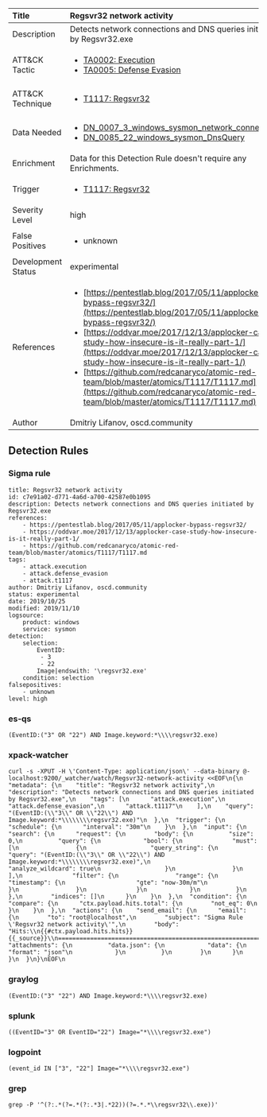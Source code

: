 | Title                | Regsvr32 network activity                                                                                                                                                 |
|:---------------------|:------------------------------------------------------------------------------------------------------------------------------------------------------------|
| Description          | Detects network connections and DNS queries initiated by Regsvr32.exe                                                                                                                                           |
| ATT&amp;CK Tactic    |  <ul><li>[TA0002: Execution](https://attack.mitre.org/tactics/TA0002)</li><li>[TA0005: Defense Evasion](https://attack.mitre.org/tactics/TA0005)</li></ul>  |
| ATT&amp;CK Technique | <ul><li>[T1117: Regsvr32](https://attack.mitre.org/techniques/T1117)</li></ul>  |
| Data Needed          | <ul><li>[DN_0007_3_windows_sysmon_network_connection](../Data_Needed/DN_0007_3_windows_sysmon_network_connection.md)</li><li>[DN_0085_22_windows_sysmon_DnsQuery](../Data_Needed/DN_0085_22_windows_sysmon_DnsQuery.md)</li></ul>  |
| Enrichment           |  Data for this Detection Rule doesn't require any Enrichments.  |
| Trigger              | <ul><li>[T1117: Regsvr32](../Triggers/T1117.md)</li></ul>  |
| Severity Level       | high |
| False Positives      | <ul><li>unknown</li></ul>  |
| Development Status   | experimental |
| References           | <ul><li>[https://pentestlab.blog/2017/05/11/applocker-bypass-regsvr32/](https://pentestlab.blog/2017/05/11/applocker-bypass-regsvr32/)</li><li>[https://oddvar.moe/2017/12/13/applocker-case-study-how-insecure-is-it-really-part-1/](https://oddvar.moe/2017/12/13/applocker-case-study-how-insecure-is-it-really-part-1/)</li><li>[https://github.com/redcanaryco/atomic-red-team/blob/master/atomics/T1117/T1117.md](https://github.com/redcanaryco/atomic-red-team/blob/master/atomics/T1117/T1117.md)</li></ul>  |
| Author               | Dmitriy Lifanov, oscd.community |


## Detection Rules

### Sigma rule

```
title: Regsvr32 network activity
id: c7e91a02-d771-4a6d-a700-42587e0b1095
description: Detects network connections and DNS queries initiated by Regsvr32.exe
references:
    - https://pentestlab.blog/2017/05/11/applocker-bypass-regsvr32/
    - https://oddvar.moe/2017/12/13/applocker-case-study-how-insecure-is-it-really-part-1/
    - https://github.com/redcanaryco/atomic-red-team/blob/master/atomics/T1117/T1117.md
tags:
    - attack.execution
    - attack.defense_evasion
    - attack.t1117
author: Dmitriy Lifanov, oscd.community
status: experimental
date: 2019/10/25
modified: 2019/11/10
logsource:
    product: windows
    service: sysmon
detection:
    selection:
        EventID:
         - 3
         - 22
        Image|endswith: '\regsvr32.exe'
    condition: selection
falsepositives:
    - unknown
level: high

```





### es-qs
    
```
(EventID:("3" OR "22") AND Image.keyword:*\\\\regsvr32.exe)
```


### xpack-watcher
    
```
curl -s -XPUT -H \'Content-Type: application/json\' --data-binary @- localhost:9200/_watcher/watch/Regsvr32-network-activity <<EOF\n{\n  "metadata": {\n    "title": "Regsvr32 network activity",\n    "description": "Detects network connections and DNS queries initiated by Regsvr32.exe",\n    "tags": [\n      "attack.execution",\n      "attack.defense_evasion",\n      "attack.t1117"\n    ],\n    "query": "(EventID:(\\"3\\" OR \\"22\\") AND Image.keyword:*\\\\\\\\regsvr32.exe)"\n  },\n  "trigger": {\n    "schedule": {\n      "interval": "30m"\n    }\n  },\n  "input": {\n    "search": {\n      "request": {\n        "body": {\n          "size": 0,\n          "query": {\n            "bool": {\n              "must": [\n                {\n                  "query_string": {\n                    "query": "(EventID:(\\"3\\" OR \\"22\\") AND Image.keyword:*\\\\\\\\regsvr32.exe)",\n                    "analyze_wildcard": true\n                  }\n                }\n              ],\n              "filter": {\n                "range": {\n                  "timestamp": {\n                    "gte": "now-30m/m"\n                  }\n                }\n              }\n            }\n          }\n        },\n        "indices": []\n      }\n    }\n  },\n  "condition": {\n    "compare": {\n      "ctx.payload.hits.total": {\n        "not_eq": 0\n      }\n    }\n  },\n  "actions": {\n    "send_email": {\n      "email": {\n        "to": "root@localhost",\n        "subject": "Sigma Rule \'Regsvr32 network activity\'",\n        "body": "Hits:\\n{{#ctx.payload.hits.hits}}{{_source}}\\n================================================================================\\n{{/ctx.payload.hits.hits}}",\n        "attachments": {\n          "data.json": {\n            "data": {\n              "format": "json"\n            }\n          }\n        }\n      }\n    }\n  }\n}\nEOF\n
```


### graylog
    
```
(EventID:("3" "22") AND Image.keyword:*\\\\regsvr32.exe)
```


### splunk
    
```
((EventID="3" OR EventID="22") Image="*\\\\regsvr32.exe")
```


### logpoint
    
```
(event_id IN ["3", "22"] Image="*\\\\regsvr32.exe")
```


### grep
    
```
grep -P '^(?:.*(?=.*(?:.*3|.*22))(?=.*.*\\regsvr32\\.exe))'
```



